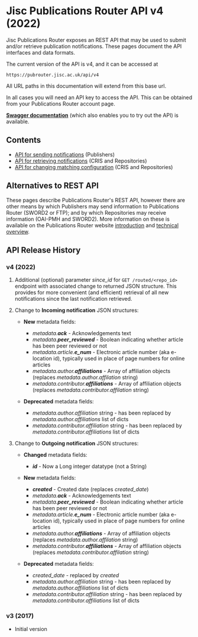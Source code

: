# Jisc Publications Router API v4 (2022)
 
Jisc Publications Router exposes an REST API that may be used to submit and/or retrieve publication notifications. These pages document the API interfaces and data formats.

The current version of the API is v4, and it can be accessed at

    https://pubrouter.jisc.ac.uk/api/v4

All URL paths in this documentation will extend from this base url.

In all cases you will need an API key to access the API.  This can be obtained from your Publications Router account page.

**[Swagger documentation](https://jisc-services.github.io/Public-Documentation/)** (which also enables you to try out the API) is available.

## Contents

* [API for sending notifications](./Send.md) (Publishers)
* [API for retrieving notifications](./Retrieve.md) (CRIS and Repositories)
* [API for changing matching configuration](./Config.md) (CRIS and Repositories)

## Alternatives to REST API

These pages describe Publications Router's REST API, however there are other means by which Publishers may send information to Publications Router (SWORD2 or FTP); and by which Repositories may receive information (OAI-PMH and SWORD2).  More information on these is available on the  Publications Router website [introduction](https://pubrouter.jisc.ac.uk/about/) and [technical overview](https://pubrouter.jisc.ac.uk/about/resources/).

## API Release History

### v4 (2022)

1. Additional (optional) parameter *since_id* for `GET /routed/<repo_id>` endpoint with associated change to returned JSON structure.  This provides for more convenient (and efficient) retrieval of all new notifications since the last notification retrieved.


2. Change to **Incoming notification** JSON structures: 
   * **New** metadata fields:
     * *metadata.**ack*** - Acknowledgements text
     * *metadata.**peer_reviewed*** - Boolean indicating whether article has been peer reviewed or not
     * *metadata.article.**e_num*** - Electronic article number (aka e-location id), typically used in place of page numbers for online articles
     * *metadata.author.**affiliations*** - Array of affiliation objects (replaces *metadata.author.affilation* string)
     * *metadata.contributor.**affiliations*** - Array of affiliation objects (replaces *metadata.contributor.affilation* string)
     
   * **Deprecated** metadata fields:
     * *metadata.author.affiliation* string - has been replaced by *metadata.author.affiliations* list of dicts
     * *metadata.contributor.affiliation* string - has been replaced by *metadata.contributor.affiliations* list of dicts


3. Change to **Outgoing notification** JSON structures: 
   * **Changed** metadata fields:
     * ***id*** - Now a Long integer datatype (not a String)

   * **New** metadata fields:
     * ***created*** - Created date (replaces *created_date*)
     * *metadata.**ack*** - Acknowledgements text
     * *metadata.**peer_reviewed*** - Boolean indicating whether article has been peer reviewed or not
     * *metadata.article.**e_num*** - Electronic article number (aka e-location id), typically used in place of page numbers for online articles
     * *metadata.author.**affiliations*** - Array of affiliation objects (replaces *metadata.author.affilation* string)
     * *metadata.contributor.**affiliations*** - Array of affiliation objects (replaces *metadata.contributor.affilation* string)

   * **Deprecated** metadata fields:
     * *created_date* - replaced by *created*
     * *metadata.author.affiliation* string - has been replaced by *metadata.author.affiliations* list of dicts
     * *metadata.contributor.affiliation* string - has been replaced by *metadata.contributor.affiliations* list of dicts


### v3 (2017)
* Initial version